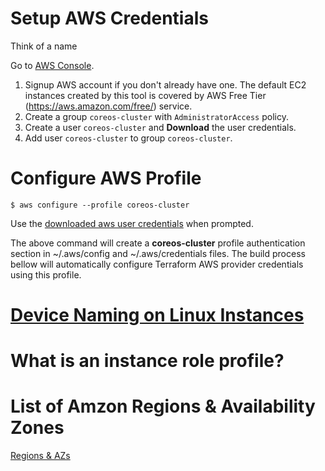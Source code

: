 
# Setup AWS Credentials

Think of a name

Go to [AWS Console](https://console.aws.amazon.com/).

1. Signup AWS account if you don't already have one. The default EC2 instances created by this tool is covered by AWS Free Tier (https://aws.amazon.com/free/) service.
2. Create a group `coreos-cluster` with `AdministratorAccess` policy.
3. Create a user `coreos-cluster` and __Download__ the user credentials.
4. Add user `coreos-cluster` to group `coreos-cluster`.

# Configure AWS Profile

```
$ aws configure --profile coreos-cluster
```

Use the [downloaded aws user credentials](#setup-aws-credentials) when prompted.

The above command will create a __coreos-cluster__ profile authentication section in ~/.aws/config and ~/.aws/credentials files. The build process bellow will automatically configure Terraform AWS provider credentials using this profile. 

# [Device Naming on Linux Instances](http://docs.aws.amazon.com/AWSEC2/latest/UserGuide/device_naming.html)


# What is an instance role profile?


# List of Amzon Regions & Availability Zones

[Regions & AZs](https://gist.github.com/neilstuartcraig/0ccefcf0887f29b7f240)


